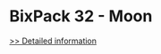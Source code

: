 # BixPack 32 - Moon
[>> Detailed information](https://secure.shareit.com/shareit/product.html?productid=300948657&affiliateid=200057808)